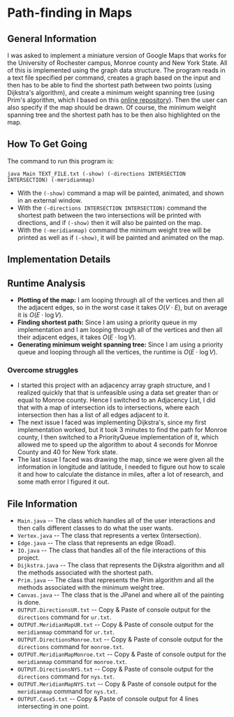 # Path-finding in Maps

## General Information

I was asked to implement a miniature version of Google Maps that works for the University of Rochester campus, Monroe county and New York State. All of this is implemented using the graph data structure. The program reads in a text file specified per command, creates a graph based on the input and then has to be able to find the shortest path between two points (using Dijkstra's algorithm), and create a minimum weight spanning tree (using Prim's algorithm, which I based on this [online repository](http://algs4.cs.princeton.edu/43mst/LazyPrimMST.java.html)). Then the user can also specify if the map should be drawn. Of course, the minimum weight spanning tree and the shortest path has to be then also highlighted on the map.

## How To Get Going

The command to run this program is:

```shell
java Main TEXT_FILE.txt (-show) (-directions INTERSECTION INTERSECTION) (-meridianmap)
```

* With the `(-show)` command a map will be painted, animated, and shown in an external window.
* With the `(-directions INTERSECTION INTERSECTION)` command the shortest path between the two intersections will be printed with directions, and if `(-show)` then it will also be painted on the map.
* With the `(-meridianmap)` command the minimum weight tree will be printed as well as if `(-show)`, it will be painted and animated on the map.

## Implementation Details

## Runtime Analysis

* **Plotting of the map:** I am looping through all of the vertices and then all the adjacent edges, so in the worst case it takes $O(V \cdot E)$, but on average it is $O(E \cdot \log V)$.
* **Finding shortest path:** Since I am using a priority queue in my implementation and I am looping through all of the vertices and then all their adjacent edges, it takes $O(E \cdot \log V)$.
* **Generating minimum weight spanning tree:** Since I am using a priority queue and looping through all the vertices, the runtime is $O(E \cdot \log V)$.

### Overcome struggles

* I started this project with an adjacency array graph structure, and I realized quickly that that is unfeasible using a data set greater than or equal to Monroe county. Hence I switched to an Adjacency List, I did that with a map of intersection ids to intersections, where each intersection then has a list of all edges adjacent to it.
* The next issue I faced was implementing Dijkstra's, since my first implementation worked, but it took 3 minutes to find the path for Monroe county, I then switched to a PriorityQueue implementation of it, which allowed me to speed up the algorithm to about 4 seconds for Monroe County and 40 for New York state.
* The last issue I faced was drawing the map, since we were given all the information in longitude and latitude, I needed to figure out how to scale it and how to calculate the distance in miles, after a lot of research, and some math error I figured it out.

## File Information

* `Main.java` -- The class which handles all of the user interactions and then calls different classes to do what the user wants.
* `Vertex.java` -- The class that represents a vertex (Intersection).
* `Edge.java` -- The class that represents an edge (Road).
* `IO.java` -- The class that handles all of the file interactions of this project.
* `Dijkstra.java` -- The class that represents the Dijkstra algorithm and all the methods associated with the shortest path.
* `Prim.java` -- The class that represents the Prim algorithm and all the methods associated with the minimum weight tree.
* `Canvas.java` -- The class that is the JPanel and where all of the painting is done.
* `OUTPUT.DirectionsUR.txt` -- Copy & Paste of console output for the `directions` command for `ur.txt`.
* `OUTPUT.MeridianMapUR.txt` -- Copy & Paste of console output for the `meridianmap` command for `ur.txt`.
* `OUTPUT.DirectionsMonroe.txt` -- Copy & Paste of console output for the `directions` command for `monroe.txt`.
* `OUTPUT.MeridianMapMonroe.txt` -- Copy & Paste of console output for the `meridianmap` command for `monroe.txt`.
* `OUTPUT.DirectionsNYS.txt` -- Copy & Paste of console output for the `directions` command for `nys.txt`.
* `OUTPUT.MeridianMapNYS.txt` -- Copy & Paste of console output for the `meridianmap` command for `nys.txt`.
* `OUTPUT.Case5.txt` -- Copy & Paste of console output for 4 lines intersecting in one point.
